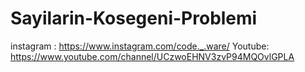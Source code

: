 # Sayilarin-Kosegeni-Problemi
instagram : https://www.instagram.com/code._.ware/
Youtube: https://www.youtube.com/channel/UCzwoEHNV3zvP94MQOvlGPLA

